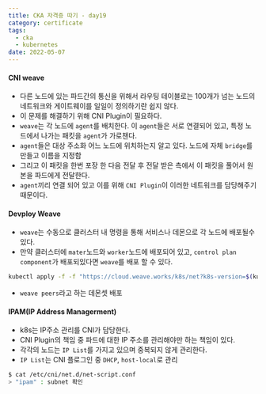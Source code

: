 ```yaml
---
title: CKA 자격증 따기 - day19
category: certificate
tags:
  - cka
  - kubernetes
date: 2022-05-07
---
```


#### CNI weave

- 다른 노드에 있는 파드간의 통신을 위해서 라우팅 테이블로는 100개가 넘는 노드의 네트워크와 게이트웨이를 일일이 정의하기란 쉽지 않다.
- 이 문제를 해결하기 위해 CNI Plugin이 필요하다.
- `weave`는 각 노드에 `agent`를 배치한다. 이 `agent`들은 서로 연결되어 있고, 특정 노드에서 나가는 패킷을 `agent`가 가로챈다.
- `agent`들은 대상 주소화 어느 노드에 위치하는지 알고 있다. 노드에 자체 `bridge`를 만들고 이름을 지정함
- 그리고 이 패킷을 한번 포장 한 다음 전달 후 전달 받은 측에서 이 패킷을 풀어서 원본을 파드에게 전달한다.
- `agent`끼리 연결 되어 있고 이를 위해 `CNI Plugin`이 이러한 네트워크를 담당해주기 때문이다.

#### Devploy Weave

- `weave`는 수동으로 클러스터 내 명령을 통해 서비스나 데몬으로 각 노드에 배포될수 있다.
- 만약 클러스터에 `mater`노드와 `worker`노드에 배포되어 있고, `control plan component`가 배포되있다면 `weave`를 배포 할 수 있다.

```bash
kubectl apply -f -f "https://cloud.weave.works/k8s/net?k8s-version=$(kubectl version | base64 | tr -d '\n')
```

- `weave peers`라고 하는 데몬셋 배포

#### IPAM(IP Address Managerment)

- k8s는 IP주소 관리를 CNI가 담당한다.
- CNI Plugin의 책임 중 파드에 대한 IP 주소를 관리해야만 하는 책임이 있다.
- 각각의 노드는 `IP List`를 가지고 있으며 중복되지 않게 관리한다.
- `IP List`는 CNI 플로그인 중 `DHCP`, `host-local`로 관리

```bash
$ cat /etc/cni/net.d/net-script.conf
> "ipam" : subnet 확인
```
